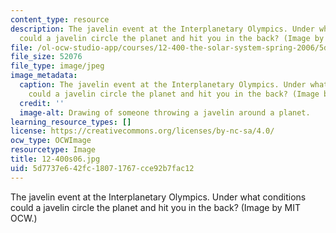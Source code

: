 ```yaml
---
content_type: resource
description: The javelin event at the Interplanetary Olympics. Under what conditions
  could a javelin circle the planet and hit you in the back? (Image by MIT OCW.)
file: /ol-ocw-studio-app/courses/12-400-the-solar-system-spring-2006/5d7737e642fc18071767cce92b7fac12_12-400s06.jpg
file_size: 52076
file_type: image/jpeg
image_metadata:
  caption: The javelin event at the Interplanetary Olympics. Under what conditions
    could a javelin circle the planet and hit you in the back? (Image by MIT OpenCourseWare.)
  credit: ''
  image-alt: Drawing of someone throwing a javelin around a planet.
learning_resource_types: []
license: https://creativecommons.org/licenses/by-nc-sa/4.0/
ocw_type: OCWImage
resourcetype: Image
title: 12-400s06.jpg
uid: 5d7737e6-42fc-1807-1767-cce92b7fac12
---
```

The javelin event at the Interplanetary Olympics. Under what conditions could a javelin circle the planet and hit you in the back? (Image by MIT OCW.)